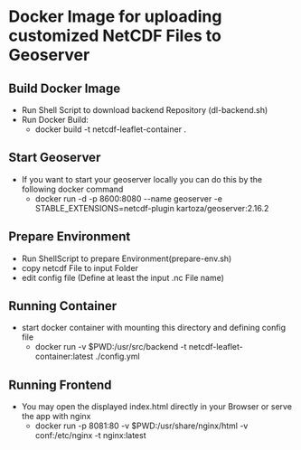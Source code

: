 # Docker Image for uploading customized NetCDF Files to Geoserver
## Build Docker Image
- Run Shell Script to download backend Repository (dl-backend.sh)
- Run Docker Build:
    - docker build -t netcdf-leaflet-container .

## Start Geoserver
- If you want to start your geoserver locally you can do this by the following docker command
    - docker run -d -p 8600:8080 --name geoserver -e STABLE_EXTENSIONS=netcdf-plugin kartoza/geoserver:2.16.2

## Prepare Environment
- Run ShellScript to prepare Environment(prepare-env.sh)
- copy netcdf File to input Folder
- edit config file (Define at least the input .nc File name)

## Running Container
- start docker container with mounting this directory and defining config file
    - docker run -v $PWD:/usr/src/backend -t netcdf-leaflet-container:latest ./config.yml

## Running Frontend
- You may open the displayed index.html directly in your Browser or serve the app with nginx
    - docker run -p 8081:80 -v $PWD:/usr/share/nginx/html -v conf:/etc/nginx -t nginx:latest

